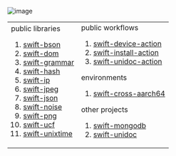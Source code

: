 ![[image](https://www.instagram.com/p/C4V2bv-xumT/?img_index=2)](https://github.com/tayloraswift/tayloraswift/assets/2556986/6e60afaf-38d0-45a6-af35-0220518bb722)

<table>
<tr>
<td>
public libraries

1. [swift-bson](https://github.com/tayloraswift/swift-bson)
1. [swift-dom](https://github.com/tayloraswift/swift-dom)
1. [swift-grammar](https://github.com/tayloraswift/swift-grammar)
1. [swift-hash](https://github.com/tayloraswift/swift-hash)
1. [swift-ip](https://github.com/tayloraswift/swift-ip)
1. [swift-jpeg](https://github.com/tayloraswift/swift-jpeg)
1. [swift-json](https://github.com/tayloraswift/swift-json)
1. [swift-noise](https://github.com/tayloraswift/swift-noise)
1. [swift-png](https://github.com/tayloraswift/swift-png)
1. [swift-ucf](https://github.com/tayloraswift/swift-ucf)
1. [swift-unixtime](https://github.com/tayloraswift/swift-unixtime)

</td>
<td>
public workflows

1. [swift-device-action](https://github.com/tayloraswift/swift-device-action)
1. [swift-install-action](https://github.com/tayloraswift/swift-install-action)
1. [swift-unidoc-action](https://github.com/tayloraswift/swift-unidoc-action)

environments

1. [swift-cross-aarch64](https://github.com/tayloraswift/swift-cross-aarch64)

other projects

1. [swift-mongodb](https://github.com/tayloraswift/swift-mongodb)
1. [swift-unidoc](https://github.com/tayloraswift/swift-unidoc)

</td>
</tr>
</table>
